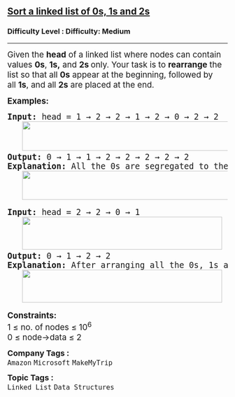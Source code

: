 <h2><a href="https://www.geeksforgeeks.org/problems/given-a-linked-list-of-0s-1s-and-2s-sort-it/1">Sort a linked list of 0s, 1s and 2s</a></h2><h3>Difficulty Level : Difficulty: Medium</h3><hr><div class="problems_problem_content__Xm_eO"><p><span style="font-size: 14pt;">Given the <strong>head</strong> of a linked list where nodes can contain values </span><strong style="font-size: 14pt;">0s</strong><span style="font-size: 14pt;">,&nbsp;</span><strong style="font-size: 14pt;">1s,</strong><span style="font-size: 14pt;">&nbsp;and&nbsp;</span><strong style="font-size: 14pt;">2s&nbsp;</strong><span style="font-size: 14pt;">only. Your</span><span style="font-size: 18.6667px;">&nbsp;task is to&nbsp;<strong>rearrange</strong>&nbsp;the list so that all&nbsp;<strong>0s</strong>&nbsp;appear at the beginning, followed by all&nbsp;<strong>1s</strong>, and all&nbsp;<strong>2s</strong>&nbsp;are placed at the end.</span></p>
<p><span style="font-size: 14pt;"><strong>Examples:</strong></span></p>
<pre><span style="font-size: 14pt;"><strong style="font-size: 14pt;">Input: </strong><span style="font-size: 14pt;">head =</span><strong style="font-size: 14pt;"> </strong><span style="font-size: 14pt;">1 → 2 → 2 → 1 → 2 → 0 → 2 → 2<br>   <img src="https://media.geeksforgeeks.org/img-practice/prod/addEditProblem/908245/Web/Other/blobid0_1756113569.jpg" width="691" height="67"><br></span></span><span style="font-size: 14pt;"><strong style="font-size: 14pt;">Output: </strong><span style="font-size: 18.6667px;">0 → 1 → 1 → 2 → 2 → 2 → 2 → 2<br></span></span><span style="font-size: 14pt;"><strong style="font-size: 14pt;">Explanation: </strong><span style="font-size: 14pt;">All the 0s are segregated to the left end of the linked list, 2s to the right end of the list, and 1s in between. The final list will be:<br>   <img src="https://media.geeksforgeeks.org/img-practice/prod/addEditProblem/908245/Web/Other/blobid1_1756113598.jpg" width="680" height="66"></span></span></pre>
<pre><span style="font-size: 14pt;"><strong>Input: </strong>head = 2 → 2 → 0 → 1<br>   <img src="https://media.geeksforgeeks.org/img-practice/prod/addEditProblem/908245/Web/Other/blobid2_1756113607.jpg" width="457" height="75"><br><strong>Output: </strong>0 → 1 → 2 → 2<br></span><span style="font-size: 14pt;"><strong>Explanation: </strong>After arranging all the 0s, 1s and 2s in the given format, the output will be:<br>   <img src="https://media.geeksforgeeks.org/img-practice/prod/addEditProblem/908245/Web/Other/blobid3_1756113615.jpg" width="457" height="75"></span></pre>
<p><span style="font-size: 14pt;"><strong>Constraints:</strong><br><span style="font-size: 14pt;">1 ≤ no. of nodes ≤ 10<sup>6</sup></span><br style="font-size: medium;"><span style="font-size: 14pt;">0 ≤ node-&gt;data ≤ 2</span></span></p></div><p><span style=font-size:18px><strong>Company Tags : </strong><br><code>Amazon</code>&nbsp;<code>Microsoft</code>&nbsp;<code>MakeMyTrip</code>&nbsp;<br><p><span style=font-size:18px><strong>Topic Tags : </strong><br><code>Linked List</code>&nbsp;<code>Data Structures</code>&nbsp;